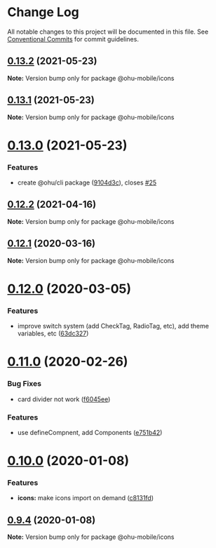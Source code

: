 # Change Log

All notable changes to this project will be documented in this file.
See [Conventional Commits](https://conventionalcommits.org) for commit guidelines.

## [0.13.2](https://github.com/jeffwcx/ohu-mobile/compare/@ohu-mobile/icons@0.13.1...@ohu-mobile/icons@0.13.2) (2021-05-23)

**Note:** Version bump only for package @ohu-mobile/icons





## [0.13.1](https://github.com/jeffwcx/ohu-mobile/compare/@ohu-mobile/icons@0.13.0...@ohu-mobile/icons@0.13.1) (2021-05-23)

**Note:** Version bump only for package @ohu-mobile/icons





# [0.13.0](https://github.com/jeffwcx/ohu-mobile/compare/@ohu-mobile/icons@0.12.2...@ohu-mobile/icons@0.13.0) (2021-05-23)


### Features

* create @ohu/cli package ([9104d3c](https://github.com/jeffwcx/ohu-mobile/commit/9104d3ce46bd6ec3795e2b39aca523561cb3e68e)), closes [#25](https://github.com/jeffwcx/ohu-mobile/issues/25)





## [0.12.2](https://github.com/jeffwcx/ohu-mobile/compare/@ohu-mobile/icons@0.12.1...@ohu-mobile/icons@0.12.2) (2021-04-16)

**Note:** Version bump only for package @ohu-mobile/icons





## [0.12.1](https://github.com/jeffwcx/ohu-mobile/compare/@ohu-mobile/icons@0.12.0...@ohu-mobile/icons@0.12.1) (2020-03-16)

**Note:** Version bump only for package @ohu-mobile/icons





# [0.12.0](https://github.com/jeffwcx/ohu-mobile/compare/@ohu-mobile/icons@0.11.0...@ohu-mobile/icons@0.12.0) (2020-03-05)


### Features

* improve switch system (add CheckTag, RadioTag, etc), add theme variables, etc ([63dc327](https://github.com/jeffwcx/ohu-mobile/commit/63dc327e11bf3cd052632220f5d60aeb6baf9bd8))





# [0.11.0](https://github.com/jeffwcx/ohu-mobile/compare/@ohu-mobile/icons@0.10.0...@ohu-mobile/icons@0.11.0) (2020-02-26)


### Bug Fixes

* card divider not work ([f6045ee](https://github.com/jeffwcx/ohu-mobile/commit/f6045ee182b62482e8609f78236f3985d0dbebdd))


### Features

* use defineCompnent, add Components ([e751b42](https://github.com/jeffwcx/ohu-mobile/commit/e751b4202d79add1a59a1a85917080e67cc264ae))





# [0.10.0](https://github.com/jeffwcx/ohu-mobile/compare/@ohu-mobile/icons@0.9.4...@ohu-mobile/icons@0.10.0) (2020-01-08)


### Features

* **icons:** make icons import on demand ([c8131fd](https://github.com/jeffwcx/ohu-mobile/commit/c8131fd47a4975d5ac1f4f17fc4092c0c8eeedc8))





## [0.9.4](https://github.com/jeffwcx/ohu-mobile/compare/@ohu-mobile/icons@0.9.3...@ohu-mobile/icons@0.9.4) (2020-01-08)

**Note:** Version bump only for package @ohu-mobile/icons
